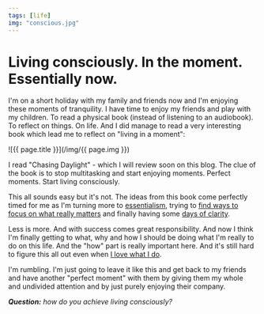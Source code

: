 ```yaml
---
tags: [life]
img: "conscious.jpg"
---
```


# Living consciously. In the moment. Essentially now.

I'm on a short holiday with my family and friends now and I'm enjoying these moments of tranquility. I have time to enjoy my friends and play with my children. To read a physical book (instead of listening to an audiobook). To reflect on things. On life. And I did manage to read a very interesting book which lead me to reflect on "living in a moment":

<!--More-->

![{{ page.title }}](/img/{{ page.img }})

I read "Chasing Daylight" - which I will review soon on this blog. The clue of the book is to stop multitasking and start enjoying moments. Perfect moments. Start living consciously.

This all sounds easy but it's not. The ideas from this book come perfectly timed for me as I'm turning more to [essentialism](/essentialism), trying to [find ways to focus on what really matters](/unschedule) and finally having some [days of clarity](/nozbezero).

Less is more. And with success comes great responsibility. And now I think I'm finally getting to what, why and how I should be doing what I'm really to do on this life. And the "how" part is really important here. And it's still hard to figure this all out even when [I love what I do](/5-loves).

I'm rumbling. I'm just going to leave it like this and get back to my friends and have another "perfect moment" with them by giving them my whole and undivided attention and by just purely enjoying their company.  

***Question:*** *how do you achieve living consciously?*

[I]: http://info.productivemag.com/go/es
[G]: http://info.productivemag.com/go/esa
[iMagazine]: http://iMagazine.pl
[Dropbox]: http://db.tt/kD7Liux
[Evernote]: /how-i-use-evernote
[It's all about Passion!]: /passion
[Nozbe]: http://nozbe.com/
[#iPadOnly]: http://ipadonlybook.com/
[Productive! Magazine]: http://productivemag.com/
[Productive! Show]: /show
[Twitter]: http://twitter.com/MSliwinski